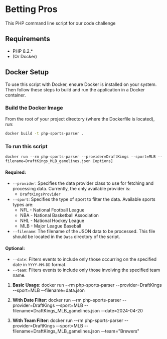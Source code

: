 # Betting Pros

This PHP command line script for our code challenge

## Requirements

- PHP 8.2.*
- (Or Docker)

## Docker Setup

To use this script with Docker, ensure Docker is installed on your system. Then follow these steps to build and run the
application in a Docker container.

### Build the Docker Image

From the root of your project directory (where the Dockerfile is located), run:

```bash
docker build -t php-sports-parser .
```

### To run this script

```docker run --rm php-sports-parser --provider=DraftKings --sport=MLB --filename=DraftKings_MLB_gamelines.json [options]```

#### Required:

- `--provider`: Specifies the data provider class to use for fetching and processing data. Currently, the only available
  provider is:
    - `DraftKingsProvider`
- `--sport`: Specifies the type of sport to filter the data. Available sports types are:
    - NFL - National Football League
    - NBA - National Basketball Association
    - NHL - National Hockey League
    - MLB - Major League Baseball
- `--filename`: The filename of the JSON data to be processed. This file should be located in the `Data` directory of
  the script.

#### Optional:

- `--date`: Filters events to include only those occurring on the specified date in `YYYY-MM-DD` format.
- `--team`: Filters events to include only those involving the specified team name.

1. **Basic Usage**:
   docker run --rm php-sports-parser --provider=DraftKings --sport=MLB --filename=data.json

2. **With Date Filter**:
   docker run --rm php-sports-parser --provider=DraftKings --sport=MLB --filename=DraftKings_MLB_gamelines.json --date=2024-04-20

3. **With Team Filter**:
   docker run --rm php-sports-parser --provider=DraftKings --sport=MLB --filename=DraftKings_MLB_gamelines.json --team="Brewers"



